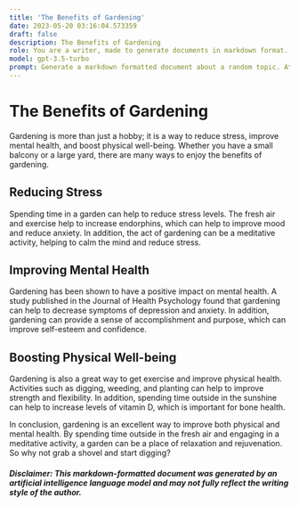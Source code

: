 ```yaml
---
title: 'The Benefits of Gardening'
date: 2023-05-20 03:16:04.573359
draft: false
description: The Benefits of Gardening
role: You are a writer, made to generate documents in markdown format. It is very important that all of the documents you generate are in valid markdown format.
model: gpt-3.5-turbo
prompt: Generate a markdown formatted document about a random topic. At the bottom, include a disclaimer explaining that the document was generated by you. The first line of the document should be the title. Make sure that the entire document is in proper markdown format, using a mix of various tags to make the document visually appealing.
---
```


# The Benefits of Gardening

Gardening is more than just a hobby; it is a way to reduce stress, improve mental health, and boost physical well-being. Whether you have a small balcony or a large yard, there are many ways to enjoy the benefits of gardening.

## Reducing Stress

Spending time in a garden can help to reduce stress levels. The fresh air and exercise help to increase endorphins, which can help to improve mood and reduce anxiety. In addition, the act of gardening can be a meditative activity, helping to calm the mind and reduce stress.

## Improving Mental Health

Gardening has been shown to have a positive impact on mental health. A study published in the Journal of Health Psychology found that gardening can help to decrease symptoms of depression and anxiety. In addition, gardening can provide a sense of accomplishment and purpose, which can improve self-esteem and confidence.

## Boosting Physical Well-being

Gardening is also a great way to get exercise and improve physical health. Activities such as digging, weeding, and planting can help to improve strength and flexibility. In addition, spending time outside in the sunshine can help to increase levels of vitamin D, which is important for bone health.

In conclusion, gardening is an excellent way to improve both physical and mental health. By spending time outside in the fresh air and engaging in a meditative activity, a garden can be a place of relaxation and rejuvenation. So why not grab a shovel and start digging?

##### Disclaimer: This markdown-formatted document was generated by an artificial intelligence language model and may not fully reflect the writing style of the author.